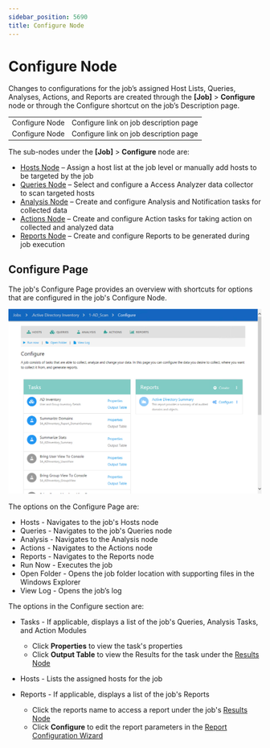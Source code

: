 ```yaml
---
sidebar_position: 5690
title: Configure Node
---
```


# Configure Node

Changes to configurations for the job’s assigned Host Lists, Queries, Analyses, Actions, and Reports are created through the **[Job]** > **Configure** node or through the Configure shortcut on the job’s Description page.

|  |  |
| --- | --- |
| Configure Node | Configure link on job description page |
| Configure Node | Configure link on job description page |

The sub-nodes under the **[Job]** > **Configure** node are:

* [Hosts Node](Hosts "Hosts Node") – Assign a host list at the job level or manually add hosts to be targeted by the job
* [Queries Node](Queries "Queries Node") – Select and configure a Access Analyzer data collector to scan targeted hosts
* [Analysis Node](Analysis "Analysis Node") – Create and configure Analysis and Notification tasks for collected data
* [Actions Node](Actions "Actions Node") – Create and configure Action tasks for taking action on collected and analyzed data
* [Reports Node](Reports "Reports Node") – Create and configure Reports to be generated during job execution

## Configure Page

The job's Configure Page provides an overview with shortcuts for options that are configured in the job's Configure Node.

![Configure page](../../../../../../../../static/images/AccessAnalyzer_12.0/Content/Resources/Images/EnterpriseAuditor/Admin/Jobs/ConfigureJob/ConfigurePage.png "Configure page")

The options on the Configure Page are:

* Hosts - Navigates to the job's Hosts node
* Queries - Navigates to the job's Queries node
* Analysis - Navigates to the Analysis node
* Actions - Navigates to the Actions node
* Reports - Navigates to the Reports node
* Run Now - Executes the job
* Open Folder - Opens the job folder location with supporting files in the Windows Explorer
* View Log - Opens the job’s log

The options in the Configure section are:

* Tasks - If applicable, displays a list of the job's Queries, Analysis Tasks, and Action Modules

  * Click **Properties** to view the task's properties
  * Click **Output Table** to view the Results for the task under the [Results Node](../Results "Results Node")
* Hosts - Lists the assigned hosts for the job
* Reports - If applicable, displays a list of the job's Reports

  * Click the reports name to access a report under the job's [Results Node](../Results "Results Node")
  * Click **Configure** to edit the report parameters in the [Report Configuration Wizard](../../../Report/Wizard/Overview "Report Configuration Wizard")